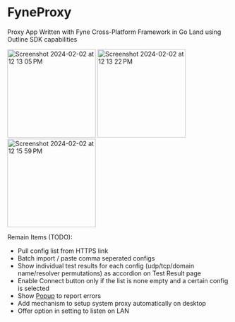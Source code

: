 # FyneProxy
Proxy App Written with Fyne Cross-Platform Framework in Go Land using Outline SDK capabilities

<img width="200" alt="Screenshot 2024-02-02 at 12 13 05 PM" src="https://github.com/amircybersec/FyneProxy/assets/117060873/80d58af8-064c-4f3a-a8f5-54f0e5ccaafc">

<img width="200" alt="Screenshot 2024-02-02 at 12 13 22 PM" src="https://github.com/amircybersec/FyneProxy/assets/117060873/483d4684-c38d-4720-9c58-c55a2f183518">

<img width="200" alt="Screenshot 2024-02-02 at 12 15 59 PM" src="https://github.com/amircybersec/FyneProxy/assets/117060873/821d3ac2-2c47-4f70-ad54-a125b1b6fc17">




Remain Items (TODO):
- Pull config list from HTTPS link
- Batch import / paste comma seperated configs
- Show individual test results for each config (udp/tcp/domain name/resolver permutations) as accordion on Test Result page
- Enable Connect button only if the list is none empty and a certain config is selected
- Show [Popup](https://docs.fyne.io/api/v2.3/widget/popup.html) to report errors
- Add mechanism to setup system proxy automatically on desktop
- Offer option in setting to listen on LAN
